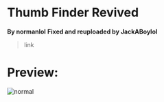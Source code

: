 # Thumb Finder Revived
**By normanlol**
**Fixed and reuploaded by JackABoylol**

> link

# Preview:

![normal](http://i.imgur.com/kWZfxSm.png)
